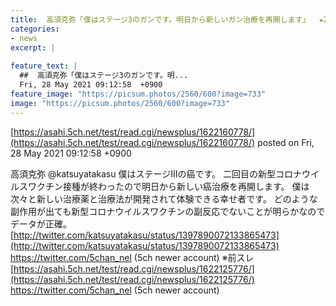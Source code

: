 ```yaml
---
title:  高須克弥「僕はステージ3のガンです。明日から新しいガン治療を再開します」  ★2  
categories:
- news
excerpt: |
  
feature_text: |
  ##  高須克弥「僕はステージ3のガンです。明...
  Fri, 28 May 2021 09:12:58  +0900
feature_image: "https://picsum.photos/2560/600?image=733"
image: "https://picsum.photos/2560/600?image=733"
---
```


[https://asahi.5ch.net/test/read.cgi/newsplus/1622160778/](https://asahi.5ch.net/test/read.cgi/newsplus/1622160778/)
posted on Fri, 28 May 2021 09:12:58  +0900

<!--more-->

高須克弥 @katsuyatakasu 僕はステージⅢの癌です。 二回目の新型コロナウイルスワクチン接種が終わったので明日から新しい癌治療を再開します。 僕は次々と新しい治療薬と治療法が開発されて体験できる幸せ者です。 どのような副作用が出ても新型コロナウイルスワクチンの副反応でないことが明らかなのでデータが正確。 [http://twitter.com/katsuyatakasu/status/1397890072133865473](http://twitter.com/katsuyatakasu/status/1397890072133865473) https://twitter.com/5chan_nel (5ch newer account) ※前スレ [https://asahi.5ch.net/test/read.cgi/newsplus/1622125776/](https://asahi.5ch.net/test/read.cgi/newsplus/1622125776/) https://twitter.com/5chan_nel (5ch newer account)
